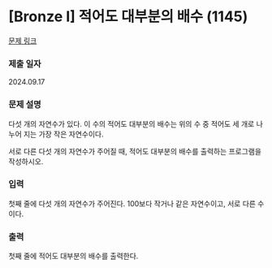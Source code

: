 # [Bronze I] 적어도 대부분의 배수 (1145)

[문제 링크](https://www.acmicpc.net/problem/1145)

### 제출 일자
2024.09.17

### 문제 설명

다섯 개의 자연수가 있다. 이 수의 적어도 대부분의 배수는 위의 수 중 적어도 세 개로 나누어 지는 가장 작은 자연수이다.

서로 다른 다섯 개의 자연수가 주어질 때, 적어도 대부분의 배수를 출력하는 프로그램을 작성하시오.

### 입력

첫째 줄에 다섯 개의 자연수가 주어진다. 100보다 작거나 같은 자연수이고, 서로 다른 수이다.

### 출력

첫째 줄에 적어도 대부분의 배수를 출력한다.